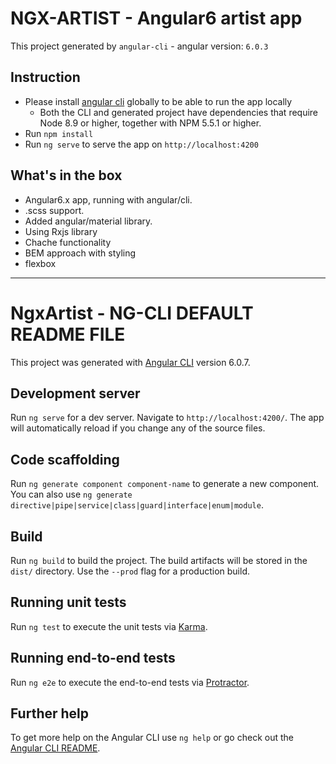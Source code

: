 # NGX-ARTIST - Angular6 artist app

This project generated by `angular-cli` - angular version: `6.0.3`

## Instruction

* Please install [angular cli](https://github.com/angular/angular-cli) globally to be able to run the app locally
  * Both the CLI and generated project have dependencies that require Node 8.9 or higher, together with NPM 5.5.1 or higher.
* Run `npm install`
* Run `ng serve` to serve the app on `http://localhost:4200`

## What's in the box

* Angular6.x app, running with angular/cli.
* .scss support.
* Added angular/material library.
* Using Rxjs library
* Chache functionality
* BEM approach with styling
* flexbox

----------

# NgxArtist - NG-CLI DEFAULT README FILE

This project was generated with [Angular CLI](https://github.com/angular/angular-cli) version 6.0.7.

## Development server

Run `ng serve` for a dev server. Navigate to `http://localhost:4200/`. The app will automatically reload if you change any of the source files.

## Code scaffolding

Run `ng generate component component-name` to generate a new component. You can also use `ng generate directive|pipe|service|class|guard|interface|enum|module`.

## Build

Run `ng build` to build the project. The build artifacts will be stored in the `dist/` directory. Use the `--prod` flag for a production build.

## Running unit tests

Run `ng test` to execute the unit tests via [Karma](https://karma-runner.github.io).

## Running end-to-end tests

Run `ng e2e` to execute the end-to-end tests via [Protractor](http://www.protractortest.org/).

## Further help

To get more help on the Angular CLI use `ng help` or go check out the [Angular CLI README](https://github.com/angular/angular-cli/blob/master/README.md).
